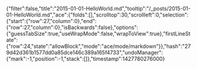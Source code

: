 {"filter":false,"title":"2015-01-01-HelloWorld.md","tooltip":"/_posts/2015-01-01-HelloWorld.md","ace":{"folds":[],"scrolltop":30,"scrollleft":0,"selection":{"start":{"row":27,"column":0},"end":{"row":27,"column":0},"isBackwards":false},"options":{"guessTabSize":true,"useWrapMode":false,"wrapToView":true},"firstLineState":{"row":24,"state":"allowBlock","mode":"ace/mode/markdown"}},"hash":"279d42d361b1577dd0a85dce146c389a165f4733","undoManager":{"mark":-1,"position":-1,"stack":[]},"timestamp":1427780276000}